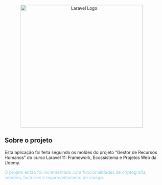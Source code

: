 <p align="center"><a href="https://laravel.com" target="_blank"><img src="https://raw.githubusercontent.com/laravel/art/master/logo-lockup/5%20SVG/2%20CMYK/1%20Full%20Color/laravel-logolockup-cmyk-red.svg" width="400" alt="Laravel Logo"></a></p>

## Sobre o projeto

Esta aplicação foi feita seguindo os moldes do projeto "Gestor de Recursos Humanos" do curso Laravel 11: Framework, Ecossistema e Projetos Web da Udemy.

<p style="color:skyblue">
O projeto então foi incrementado com funcionalidades de criptografia, seeders, factories e reaproveitamento de código.
</p>
